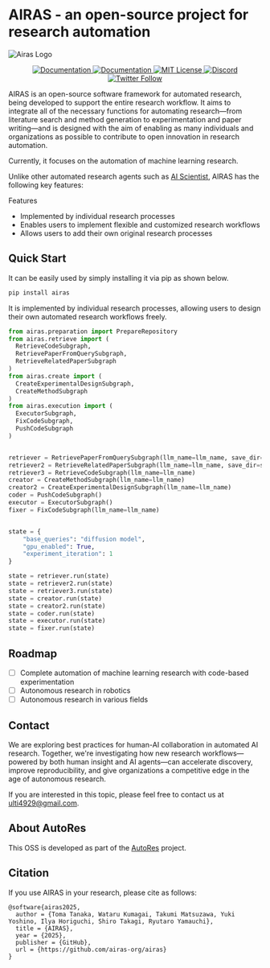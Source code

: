 <!-- Title Image Placeholder -->
# AIRAS - an open-source project for research automation

![Airas Logo](https://i.imgur.com/BNFAt17.png)

<p align="center">
  <a href="https://pypi.org/project/airas/">
    <img src="https://img.shields.io/pypi/v/airas" alt="Documentation" />
  </a>
  <a href="https://airas-org.github.io/airas/">
    <img src="https://img.shields.io/badge/Documentation-%F0%9F%93%95-blue" alt="Documentation" />
  </a>
  <a href="https://github.com/airas-org/airas/blob/main/LICENSE">
    <img src="https://img.shields.io/badge/License-MIT-green.svg" alt="MIT License" />
  </a>
  <a href="https://discord.gg/ktumZQP3Tp">
    <img src="https://img.shields.io/badge/Discord-Join%20Us-7289da?logo=discord&logoColor=white" alt="Discord" />
  </a>
  <a href="https://x.com/fuyu_quant">
    <img src="https://img.shields.io/twitter/follow/fuyu_quant?style=social" alt="Twitter Follow" />
  </a>
</p>


AIRAS is an open-source software framework for automated research, being developed to support the entire research workflow. It aims to integrate all of the necessary functions for automating research—from literature search and method generation to experimentation and paper writing—and is designed with the aim of enabling as many individuals and organizations as possible to contribute to open innovation in research automation. 

Currently, it focuses on the automation of machine learning research.

Unlike other automated research agents such as [AI Scientist](https://github.com/SakanaAI/AI-Scientist), AIRAS has the following key features:

Features
- Implemented by individual research processes
- Enables users to implement flexible and customized research workflows
- Allows users to add their own original research processes

## Quick Start

It can be easily used by simply installing it via pip as shown below.

```bash
pip install airas
```

It is implemented by individual research processes, allowing users to design their own automated research workflows freely.

```python
from airas.preparation import PrepareRepository
from airas.retrieve import (
  RetrieveCodeSubgraph, 
  RetrievePaperFromQuerySubgraph, 
  RetrieveRelatedPaperSubgraph
)
from airas.create import (
  CreateExperimentalDesignSubgraph, 
  CreateMethodSubgraph
)
from airas.execution import (
  ExecutorSubgraph, 
  FixCodeSubgraph, 
  PushCodeSubgraph
)


retriever = RetrievePaperFromQuerySubgraph(llm_name=llm_name, save_dir=save_dir, scrape_urls=scrape_urls)
retriever2 = RetrieveRelatedPaperSubgraph(llm_name=llm_name, save_dir=save_dir, scrape_urls=scrape_urls)
retriever3 = RetrieveCodeSubgraph(llm_name=llm_name)
creator = CreateMethodSubgraph(llm_name=llm_name)
creator2 = CreateExperimentalDesignSubgraph(llm_name=llm_name)
coder = PushCodeSubgraph()
executor = ExecutorSubgraph()
fixer = FixCodeSubgraph(llm_name=llm_name)


state = {
    "base_queries": "diffusion model",
    "gpu_enabled": True,
    "experiment_iteration": 1
}

state = retriever.run(state)
state = retriever2.run(state)
state = retriever3.run(state)
state = creator.run(state)
state = creator2.run(state)
state = coder.run(state)
state = executor.run(state)
state = fixer.run(state)
```

## Roadmap

- [ ] Complete automation of machine learning research with code-based experimentation
- [ ] Autonomous research in robotics
- [ ] Autonomous research in various fields

## Contact

We are exploring best practices for human-AI collaboration in automated AI research. Together, we're investigating how new research workflows—powered by both human insight and AI agents—can accelerate discovery, improve reproducibility, and give organizations a competitive edge in the age of autonomous research.

If you are interested in this topic, please feel free to contact us at <a href="mailto:ulti4929@gmail.com">ulti4929@gmail.com</a>.

## About AutoRes

This OSS is developed as part of the [AutoRes](https://www.autores.one/english) project.

## Citation

If you use AIRAS in your research, please cite as follows:

```
@software{airas2025,
  author = {Toma Tanaka, Wataru Kumagai, Takumi Matsuzawa, Yuki Yoshino, Ilya Horiguchi, Shiro Takagi, Ryutaro Yamauchi},
  title = {AIRAS},
  year = {2025},
  publisher = {GitHub},
  url = {https://github.com/airas-org/airas}
}
```
